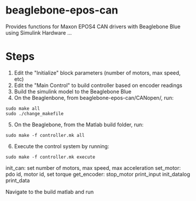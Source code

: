 # beaglebone-epos-can #
  Provides functions for Maxon EPOS4 CAN drivers with Beaglebone Blue using Simulink Hardware ...

# Steps #

1. Edit the "Initialize" block parameters (number of motors, max speed, etc)
2. Edit the "Main Control" to build controller based on encoder readings
3. Build the simulink model to the Beaglebone Blue
4. On the Beaglenbone, from beaglebone-epos-can/CANopen/, run:
```
sudo make all
sudo ./change_makefile
```
5. On the Beaglebone, from the Matlab build folder, run:
```
sudo make -f controller.mk all
```
6. Execute the control system by running:
 ```
sudo make -f controller.mk execute
```

init_can: set number of motors, max speed, max acceleration
set_motor: pdo id, motor id, set torque
get_encoder: 
stop_motor
print_input
init_datalog
print_data





Navigate to the build matlab and run



